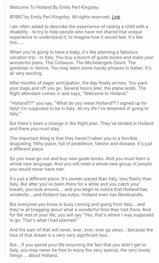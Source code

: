 > Welcome To Holland
> By Emily Perl Kingsley 
> 
> ©1987 by Emily Perl Kingsley. All rights reserved.
> [Link](https://www.emilyperlkingsley.com/welcome-to-holland)
> 
> I am often asked to describe the experience of raising a child with a disability - to try to help people who have not shared that unique experience to understand it, to imagine how it would feel. It's like this...... 
> 
> When you're going to have a baby, it's like planning a fabulous vacation trip - to Italy. You buy a bunch of guide books and make your wonderful plans. The Coliseum. The Michelangelo David. The gondolas in Venice. You may learn some handy phrases in Italian. It's all very exciting.
> 
> After months of eager anticipation, the day finally arrives. You pack your bags and off you go. Several hours later, the plane lands. The flight attendant comes in and says, "Welcome to Holland." 
> 
> "Holland?!?" you say. "What do you mean Holland?? I signed up for Italy! I'm supposed to be in Italy. All my life I've dreamed of going to Italy." 
> 
> But there's been a change in the flight plan. They've landed in Holland and there you must stay.
> 
> The important thing is that they haven't taken you to a horrible, disgusting, filthy place, full of pestilence, famine and disease. It's just a different place. 
> 
> So you must go out and buy new guide books. And you must learn a whole new language. And you will meet a whole new group of people you would never have met.
> 
>  It's just a different place. It's slower-paced than Italy, less flashy than Italy. But after you've been there for a while and you catch your breath, you look around.... and you begin to notice that Holland has windmills....and Holland has tulips. Holland even has Rembrandts. 
> 
> But everyone you know is busy coming and going from Italy... and they're all bragging about what a wonderful time they had there. And for the rest of your life, you will say "Yes, that's where I was supposed to go. That's what I had planned." 
> 
> And the pain of that will never, ever, ever, ever go away... because the loss of that dream is a very very significant loss. 
> 
> But... if you spend your life mourning the fact that you didn't get to Italy, you may never be free to enjoy the very special, the very lovely things ... about Holland.